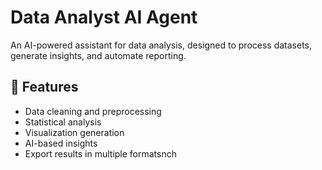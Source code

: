 # Data Analyst AI Agent

An AI-powered assistant for data analysis, designed to process datasets, generate insights, and automate reporting.

## 🚀 Features
- Data cleaning and preprocessing
- Statistical analysis
- Visualization generation
- AI-based insights
- Export results in multiple formatsnch 